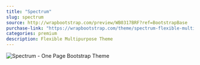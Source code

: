 ```yaml
---
title: "Spectrum"
slug: spectrum
source: http://wrapbootstrap.com/preview/WB0317BRF?ref=BootstrapBase
purchase-link: "https://wrapbootstrap.com/theme/spectrum-flexible-multipurpose-theme-WB0317BRF?ref=BootstrapBase"
categories: premium
description: Flexible Multipurpose Theme
---
```


<img src="http://sbootstrap.BootstrapBasec.netdna-cdn.com/assets/img/premium/spectrum.jpg" class="img-responsive" alt="Spectrum - One Page Bootstrap Theme">